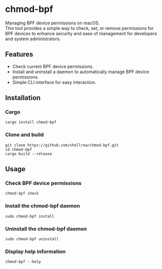 # chmod-bpf
Managing BPF device permissions on macOS.  
This tool provides a simple way to check, set, or remove permissions for BPF devices to enhance security and ease of management for developers and system administrators.

## Features
- Check current BPF device permissions.
- Install and uninstall a daemon to automatically manage BPF device permissions.
- Simple CLI interface for easy interaction.

## Installation
### Cargo 
```
cargo install chmod-bpf
```

### Clone and build
```
git clone https://github.com/shellrow/chmod-bpf.git
cd chmod-bpf
cargo build --release
```

## Usage
### Check BPF device permissions
```
chmod-bpf check
```

### Install the chmod-bpf daemon
```
sudo chmod-bpf install
```

### Uninstall the chmod-bpf daemon
```
sudo chmod-bpf uninstall
```

### Display help information
```
chmod-bpf --help
```
